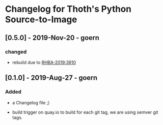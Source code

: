 # Changelog for Thoth's Python Source-to-Image

## [0.5.0] - 2019-Nov-20 - goern

### changed

* rebuild due to [RHBA-2019:3910](https://access.redhat.com/containers/?tab=changeSummary&scrollTo=imageAdvisory#/registry.access.redhat.com/ubi8/python-36/images/1-62.1573664575)

## [0.1.0] - 2019-Aug-27 - goern

### Added

* a Changelog file ;)

* build trigger on quay.io to build for each git tag, we are using semver git tags.

